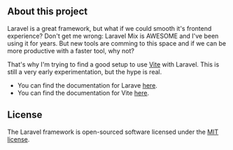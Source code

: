 ## About this project

Laravel is a great framework, but what if we could smooth it's frontend experience? Don't get me wrong: Laravel Mix is AWESOME and I've been using it for years. But new tools are comming to this space and if we can be more productive with a faster tool, why not?

That's why I'm trying to find a good setup to use [Vite](https://vitejs.dev/) with Laravel. This is still a very early experimentation, but the hype is real.

-   You can find the documentation for Larave [here](https://laravel.com/docs).
-   You can find the documentation for Vite [here](https://vitejs.dev/).

## License

The Laravel framework is open-sourced software licensed under the [MIT license](https://opensource.org/licenses/MIT).
